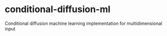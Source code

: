 # conditional-diffusion-ml
Conditional diffusion machine learning implementation for multidimensional input 
